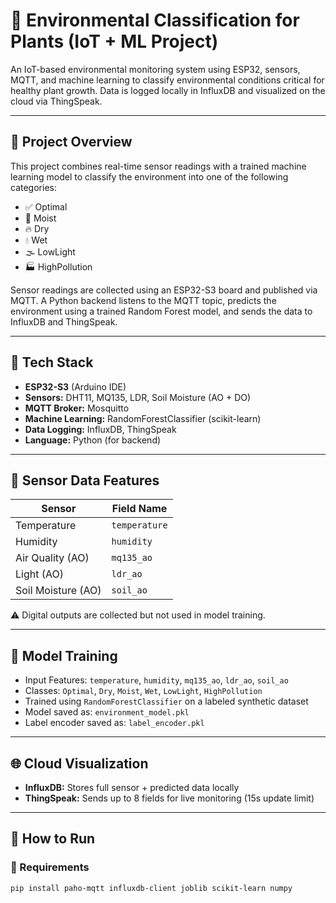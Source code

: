 # 🌱 Environmental Classification for Plants (IoT + ML Project)

An IoT-based environmental monitoring system using ESP32, sensors, MQTT, and machine learning to classify environmental conditions critical for healthy plant growth. Data is logged locally in InfluxDB and visualized on the cloud via ThingSpeak.

---

## 📌 Project Overview

This project combines real-time sensor readings with a trained machine learning model to classify the environment into one of the following categories:

- ✅ Optimal
- 🌿 Moist
- 🔥 Dry
- 💧 Wet
- 🌫 LowLight
- 🏭 HighPollution

Sensor readings are collected using an ESP32-S3 board and published via MQTT. A Python backend listens to the MQTT topic, predicts the environment using a trained Random Forest model, and sends the data to InfluxDB and ThingSpeak.

---

## 🔧 Tech Stack

- **ESP32-S3** (Arduino IDE)  
- **Sensors:** DHT11, MQ135, LDR, Soil Moisture (AO + DO)  
- **MQTT Broker:** Mosquitto  
- **Machine Learning:** RandomForestClassifier (scikit-learn)  
- **Data Logging:** InfluxDB, ThingSpeak  
- **Language:** Python (for backend)

---

## 📡 Sensor Data Features

| Sensor           | Field Name    |
|------------------|---------------|
| Temperature       | `temperature` |
| Humidity          | `humidity`    |
| Air Quality (AO)  | `mq135_ao`    |
| Light (AO)        | `ldr_ao`      |
| Soil Moisture (AO)| `soil_ao`     |

⚠️ Digital outputs are collected but not used in model training.

---

## 🧠 Model Training

- Input Features: `temperature`, `humidity`, `mq135_ao`, `ldr_ao`, `soil_ao`
- Classes: `Optimal`, `Dry`, `Moist`, `Wet`, `LowLight`, `HighPollution`
- Trained using `RandomForestClassifier` on a labeled synthetic dataset
- Model saved as: `environment_model.pkl`
- Label encoder saved as: `label_encoder.pkl`

---

## 🌐 Cloud Visualization

- **InfluxDB:** Stores full sensor + predicted data locally
- **ThingSpeak:** Sends up to 8 fields for live monitoring (15s update limit)

---

## 🚀 How to Run

### 🧩 Requirements

```bash
pip install paho-mqtt influxdb-client joblib scikit-learn numpy
